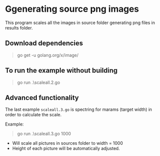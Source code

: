 # Ggenerating source png images

This program scales all the images in source folder generating png files in results folder.

## Download dependencies

> go get -u golang.org/x/image/

## To run the example without building

> go run .\scaleall.2.go

## Advanced functionality

The last example `scaleall.3.go` is spectring for marams (target width) in order to calculate the scale.

Example:

> go run .\scaleall.3.go 1000

- Will scale all pictures in sources folder to width = 1000
- Height of each picture will be automatically adjusted.
